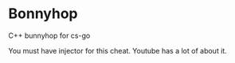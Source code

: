 # Bonnyhop

C++ bunnyhop for cs-go

You must have injector for this cheat. Youtube has a lot of about it.

